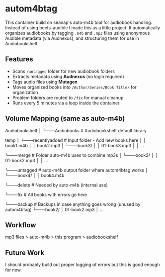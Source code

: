 # autom4btag

This container build on seanap's auto-m4b tool for audiobook handling. Instead of using beets-audible I made this as a little project. It automatically  organizes audiobooks by tagging `.m4b` and `.mp3` files using anonymous Audible metadata (via Audnexus), and structuring them for use in Audiobookshelf. 

## Features

- Scans `/untagged` folder for new audiobook folders
- Extracts metadata using **Audnexus** (no login required)
- Tags audio files using **Mutagen**
- Moves organized books into `/Author/Series/Book Title/` for organization
- Problem folders are routed to `/fix` for manual cleanup
- Runs every 5 minutes via a loop inside the container

## Volume Mapping (same as auto-m4b)


Audiobookshelf
│
└───Audiobooks            # Audiobookshelf default library

temp
│
└───recentlyadded         # Input folder - Add new books here
│     │   book1.m4b
│     │   book2.mp3
│     └───book3/
│         │   01-book3.mp3
│         │   ...

└───merge                 # Folder auto-m4b uses to combine mp3s
│     └───book2/
│         │   01-book2.mp3
│         │   ...

└───untagged              # auto-m4b output folder where autom4btag works
│     └───book4/
│         │   book4.m4b

└───delete                # Needed by auto-m4b (internal use)

└───fix                   # All books with errors go here

└───backup                # Backups in case anything goes wrong (unused by autom4btag)
      └───book2/
          │   01-book2.mp3
          │   ...


## Workflow
mp3 files >
auto-m4b >
this program >
audiobookshelf

## Future Work
I should probably build out proper logging of errors but this is good enough for now. 
